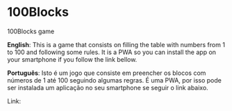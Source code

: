 # 100Blocks
 100Blocks game

**English**: This is a game that consists on filling the table with numbers from 1 to 100 and following some rules.
It is a PWA so you can install the app on your smartphone if you follow the link bellow.

**Português**: Isto é um jogo que consiste em preencher os blocos com números de 1 até 100 seguindo algumas regras.
É uma PWA, por isso pode ser instalada um aplicação no seu smartphone se seguir o link abaixo.

Link: 
